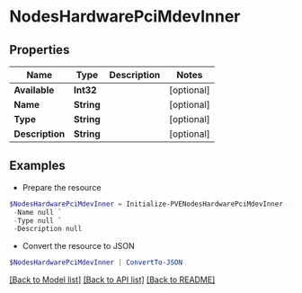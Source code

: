# NodesHardwarePciMdevInner
## Properties

Name | Type | Description | Notes
------------ | ------------- | ------------- | -------------
**Available** | **Int32** |  | [optional] 
**Name** | **String** |  | [optional] 
**Type** | **String** |  | [optional] 
**Description** | **String** |  | [optional] 

## Examples

- Prepare the resource
```powershell
$NodesHardwarePciMdevInner = Initialize-PVENodesHardwarePciMdevInner  -Available null `
 -Name null `
 -Type null `
 -Description null
```

- Convert the resource to JSON
```powershell
$NodesHardwarePciMdevInner | ConvertTo-JSON
```

[[Back to Model list]](../README.md#documentation-for-models) [[Back to API list]](../README.md#documentation-for-api-endpoints) [[Back to README]](../README.md)

